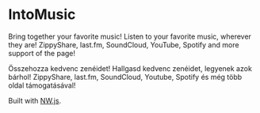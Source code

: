 # IntoMusic
Bring together your favorite music!
Listen to your favorite music, wherever they are! ZippyShare, last.fm, SoundCloud, YouTube, Spotify and more support of the page!

Összehozza kedvenc zenéidet!
Hallgasd kedvenc zenéidet, legyenek azok bárhol! ZippyShare, last.fm, SoundCloud, Youtube, Spotify és még több oldal támogatásával!

Built with [NW.js](http://nwjs.io/).
